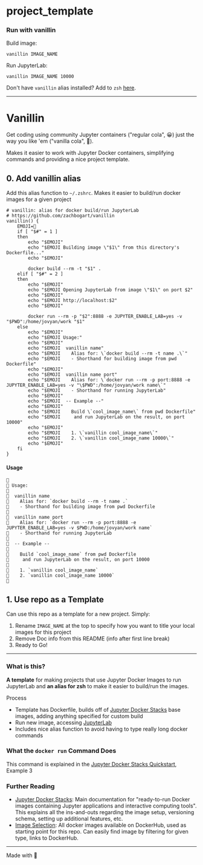 # project_template

### Run with vanillin 

Build image:
```
vanillin IMAGE_NAME
```

Run JupyterLab:
```
vanillin IMAGE_NAME 10000
```

Don't have `vanillin` alias installed? Add to `zsh` [here](https://github.com/zachbogart/vanillin#vanillin).

***

# Vanillin

Get coding using community Jupyter containers ("regular cola", 😀) just the way you like 'em ("vanilla cola", 🤩).

Makes it easier to work with Jupyter Docker containers, simplifying commands and providing a nice project template.

## 0. Add vanillin alias

Add this alias function to `~/.zshrc`. Makes it easier to build/run docker images for a given project

```
# vanillin: alias for docker build/run JupyterLab
# https://github.com/zachbogart/vanillin
vanillin() {
    EMOJI=🍦
    if [ "$#" = 1 ]
    then
        echo "$EMOJI"
        echo "$EMOJI Building image \"$1\" from this directory's Dockerfile..."
        echo "$EMOJI"

        docker build --rm -t "$1" .
    elif [ "$#" = 2 ]
    then
        echo "$EMOJI"
        echo "$EMOJI Opening JupyterLab from image \"$1\" on port $2"
        echo "$EMOJI"
        echo "$EMOJI http://localhost:$2"
        echo "$EMOJI"

        docker run --rm -p "$2":8888 -e JUPYTER_ENABLE_LAB=yes -v "$PWD":/home/jovyan/work "$1"
    else
        echo "$EMOJI"
        echo "$EMOJI Usage:"
        echo "$EMOJI"
        echo "$EMOJI  vanillin name"
        echo "$EMOJI    Alias for: \`docker build --rm -t name .\`"
        echo "$EMOJI    - Shorthand for building image from pwd Dockerfile"
        echo "$EMOJI"
        echo "$EMOJI  vanillin name port"
        echo "$EMOJI    Alias for: \`docker run --rm -p port:8888 -e JUPYTER_ENABLE_LAB=yes -v "\$PWD":/home/jovyan/work name\`"
        echo "$EMOJI    - Shorthand for running JupyterLab"
        echo "$EMOJI"
        echo "$EMOJI  -- Example --"
        echo "$EMOJI"
        echo "$EMOJI    Build \`cool_image_name\` from pwd Dockerfile"
        echo "$EMOJI     and run JupyterLab on the result, on port 10000"
        echo "$EMOJI"
        echo "$EMOJI    1. \`vanillin cool_image_name\`"
        echo "$EMOJI    2. \`vanillin cool_image_name 10000\`"
        echo "$EMOJI"
    fi
}
```

#### Usage
```
🍦
🍦 Usage:
🍦
🍦  vanillin name
🍦    Alias for: `docker build --rm -t name .`
🍦    - Shorthand for building image from pwd Dockerfile
🍦
🍦  vanillin name port
🍦    Alias for: `docker run --rm -p port:8888 -e JUPYTER_ENABLE_LAB=yes -v $PWD:/home/jovyan/work name`
🍦    - Shorthand for running JupyterLab
🍦
🍦  -- Example --
🍦
🍦    Build `cool_image_name` from pwd Dockerfile
🍦     and run JupyterLab on the result, on port 10000
🍦
🍦    1. `vanillin cool_image_name`
🍦    2. `vanillin cool_image_name 10000`
🍦
```

## 1. Use repo as a Template

Can use this repo as a template for a new project. Simply:

1. Rename `IMAGE_NAME` at the top to specify how you want to title your local images for this project
2. Remove Doc info from this README (info after first line break)
3. Ready to Go!

*** 

### What is this?

**A template** for making projects that use Jupyter Docker Images to run JupyterLab and **an alias for zsh** to make it easier to build/run the images.

Process
- Template has Dockerfile, builds off of [Jupyter Docker Stacks](https://jupyter-docker-stacks.readthedocs.io/en/latest/) base images, adding anything specified for custom build
- Run new image, accessing [JupyterLab](https://jupyterlab.readthedocs.io/)
- Includes nice alias function to avoid having to type really long docker commands

### What the `docker run` Command Does

This command is explained in the [Jupyter Docker Stacks Quickstart](https://jupyter-docker-stacks.readthedocs.io/en/latest/#quick-start), Example 3

### Further Reading

- [Jupyter Docker Stacks](https://jupyter-docker-stacks.readthedocs.io/en/latest/): Main documentation for "ready-to-run Docker images containing Jupyter applications and interactive computing tools". This explains all the ins-and-outs regarding the image setup, versioning schema, setting up additional features, etc.
- [Image Selection](https://jupyter-docker-stacks.readthedocs.io/en/latest/using/selecting.html): All docker images available on DockerHub, used as starting point for this repo. Can easily find image by filtering for given type, links to DockerHub.

***

Made with 💖
